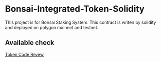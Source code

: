 # Bonsai-Integrated-Token-Solidity
This project is for Bonsai Staking System.
This contract is writen by solidity and deployed on polygon mainnet and testnet.

## Available check
[Token Code Revew](https://mumbai.polygonscan.com/address/0x7b4cc99adc64ea5dcc33a125b0b7954caea1f8b5#code)
